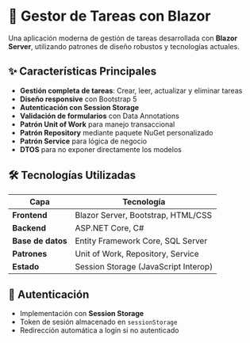 # 🚀 Gestor de Tareas con Blazor

Una aplicación moderna de gestión de tareas desarrollada con **Blazor Server**, utilizando patrones de diseño robustos y tecnologías actuales.

## ✨ Características Principales

- **Gestión completa de tareas**: Crear, leer, actualizar y eliminar tareas
- **Diseño responsive** con Bootstrap 5
- **Autenticación con Session Storage**
- **Validación de formularios** con Data Annotations
- **Patrón Unit of Work** para manejo transaccional
- **Patrón Repository** mediante paquete NuGet personalizado
- **Patrón Service** para lógica de negocio
- **DTOS** para no exponer directamente los modelos


## 🛠️ Tecnologías Utilizadas

| Capa | Tecnología |
|------|-----------|
| **Frontend** | Blazor Server, Bootstrap, HTML/CSS |
| **Backend** | ASP.NET Core, C# |
| **Base de datos** | Entity Framework Core, SQL Server |
| **Patrones** | Unit of Work, Repository, Service |
| **Estado** | Session Storage (JavaScript Interop) |

## 🔐 Autenticación

- Implementación con **Session Storage**
- Token de sesión almacenado en `sessionStorage`
- Redirección automática a login si no autenticado